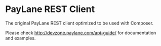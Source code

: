 PayLane REST Client
===================

The original PayLane REST client optimized to be used with Composer.

Please check http://devzone.paylane.com/api-guide/ for documentation and examples.